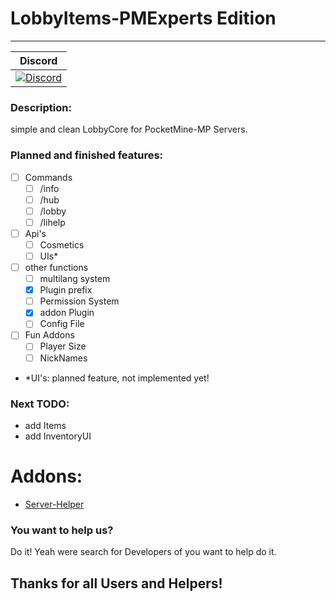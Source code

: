# LobbyItems-PMExperts Edition
---
| Discord |
| :-----: |
[![Discord](https://img.shields.io/badge/chat-on%20discord-7289da.svg)](https://discord.gg/M7aQfm) |

### Description:
simple and clean LobbyCore for PocketMine-MP Servers.

### Planned and finished features:
- [ ] Commands
    - [ ] /info
    - [ ] /hub
    - [ ] /lobby
    - [ ] /lihelp
- [ ] Api's
    - [ ] Cosmetics
    - [ ] UIs*
- [ ] other functions
    - [ ] multilang system
    - [x] Plugin prefix
    - [ ] Permission System
    - [x] addon Plugin
    - [ ] Config File
- [ ] Fun Addons
    - [ ] Player Size
    - [ ] NickNames
* *UI's: planned feature, not implemented yet!

### Next TODO:
- add Items
- add InventoryUI

# Addons:

- [Server-Helper](https://github.com/PMExpertsDE/Server-Helper)

### You want to help us?
Do it! Yeah were search for Developers of you want to help do it.

## Thanks for all Users and Helpers!
